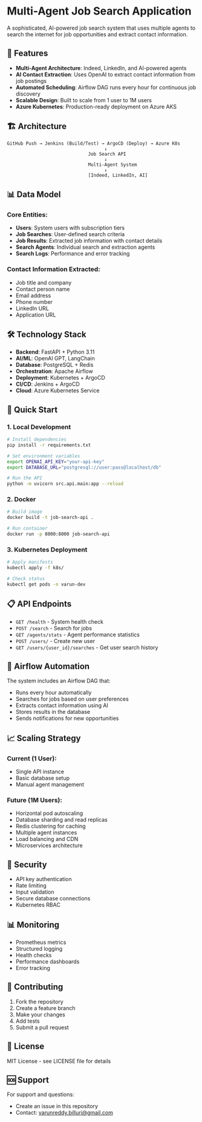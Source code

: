 # Multi-Agent Job Search Application

A sophisticated, AI-powered job search system that uses multiple agents to search the internet for job opportunities and extract contact information.

## 🚀 Features

- **Multi-Agent Architecture**: Indeed, LinkedIn, and AI-powered agents
- **AI Contact Extraction**: Uses OpenAI to extract contact information from job postings
- **Automated Scheduling**: Airflow DAG runs every hour for continuous job discovery
- **Scalable Design**: Built to scale from 1 user to 1M users
- **Azure Kubernetes**: Production-ready deployment on Azure AKS

## 🏗️ Architecture

```
GitHub Push → Jenkins (Build/Test) → ArgoCD (Deploy) → Azure K8s
                                    ↓
                              Job Search API
                                    ↓
                              Multi-Agent System
                                    ↓
                              [Indeed, LinkedIn, AI]
```

## 📊 Data Model

### Core Entities:
- **Users**: System users with subscription tiers
- **Job Searches**: User-defined search criteria
- **Job Results**: Extracted job information with contact details
- **Search Agents**: Individual search and extraction agents
- **Search Logs**: Performance and error tracking

### Contact Information Extracted:
- Job title and company
- Contact person name
- Email address
- Phone number
- LinkedIn URL
- Application URL

## 🛠️ Technology Stack

- **Backend**: FastAPI + Python 3.11
- **AI/ML**: OpenAI GPT, LangChain
- **Database**: PostgreSQL + Redis
- **Orchestration**: Apache Airflow
- **Deployment**: Kubernetes + ArgoCD
- **CI/CD**: Jenkins + ArgoCD
- **Cloud**: Azure Kubernetes Service

## 🚀 Quick Start

### 1. Local Development
```bash
# Install dependencies
pip install -r requirements.txt

# Set environment variables
export OPENAI_API_KEY="your-api-key"
export DATABASE_URL="postgresql://user:pass@localhost/db"

# Run the API
python -m uvicorn src.api.main:app --reload
```

### 2. Docker
```bash
# Build image
docker build -t job-search-api .

# Run container
docker run -p 8000:8000 job-search-api
```

### 3. Kubernetes Deployment
```bash
# Apply manifests
kubectl apply -f k8s/

# Check status
kubectl get pods -n varun-dev
```

## 📋 API Endpoints

- `GET /health` - System health check
- `POST /search` - Search for jobs
- `GET /agents/stats` - Agent performance statistics
- `POST /users/` - Create new user
- `GET /users/{user_id}/searches` - Get user search history

## 🔄 Airflow Automation

The system includes an Airflow DAG that:
- Runs every hour automatically
- Searches for jobs based on user preferences
- Extracts contact information using AI
- Stores results in the database
- Sends notifications for new opportunities

## 📈 Scaling Strategy

### Current (1 User):
- Single API instance
- Basic database setup
- Manual agent management

### Future (1M Users):
- Horizontal pod autoscaling
- Database sharding and read replicas
- Redis clustering for caching
- Multiple agent instances
- Load balancing and CDN
- Microservices architecture

## 🔐 Security

- API key authentication
- Rate limiting
- Input validation
- Secure database connections
- Kubernetes RBAC

## 📊 Monitoring

- Prometheus metrics
- Structured logging
- Health checks
- Performance dashboards
- Error tracking

## 🤝 Contributing

1. Fork the repository
2. Create a feature branch
3. Make your changes
4. Add tests
5. Submit a pull request

## 📄 License

MIT License - see LICENSE file for details

## 🆘 Support

For support and questions:
- Create an issue in this repository
- Contact: varunreddy.billuri@gmail.com
